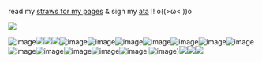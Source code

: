 
 read my [straws for my pages](https://chuckysbride.straw.page/) & sign my [ata](https://lenzshire.atabook.org/?page=1) !! o((>ω< ))o

![](https://files.catbox.moe/auz5cx.webp)

![image](https://github.com/user-attachments/assets/d69b2c01-be68-492d-87cb-e502e126447d)![](https://64.media.tumblr.com/e852bbe5bc015d05662be8ca3cae652f/c167d9cc7e634732-9c/s250x400/9b931074eab75f3c1784a14e0ee677ddade9dad9.gifv)![](https://64.media.tumblr.com/44dd0292038ebd65bc72a8c5369b44b4/a064b1dab9694448-58/s250x400/5f64bf27602a2e192869f5e64bc6658739d4d65c.gifv)![](https://64.media.tumblr.com/231796cb0902abbc37f0dccc0e2e8c0f/0a314c1722fc4072-6e/s100x200/3c54da33774d9a86064bbcb28a8be2109371136c.gifv)![image](https://github.com/user-attachments/assets/cad78259-e1cb-4fad-a532-7f78f6785b72)![image](https://github.com/user-attachments/assets/15325868-d1bd-4ac1-8030-7357c45893b7)![image](https://github.com/user-attachments/assets/bbacacf1-184a-465e-a1d7-83d12d9eff8a)![image](https://github.com/user-attachments/assets/40ce73b1-fccc-45f0-ae3e-3553e582be9c)![image](https://github.com/user-attachments/assets/6427a6f2-601c-409e-8044-e5dd1fe9edbe)![image](https://github.com/user-attachments/assets/25220654-70fd-4776-a793-ae8e024d24c0)![image](https://github.com/user-attachments/assets/db252b94-2a70-44dd-9e7e-3fdd171f2b12)![image](https://github.com/user-attachments/assets/3ca81493-d649-40be-9f21-f4131cd610c8)![image](https://github.com/user-attachments/assets/79773bd1-bd3b-4284-8dab-cd95aed80ad6)![image](https://github.com/user-attachments/assets/46c8a5af-95f7-4d85-962c-27807b526a99)![image](https://github.com/user-attachments/assets/783c39cb-3f46-4842-a11d-10bc9e044dc7)![image](https://github.com/user-attachments/assets/4a08acbd-6d34-4380-9061-b7839a1eb75f)
![image](https://github.com/user-attachments/assets/3f96a35c-dac4-4db0-806b-ecda96be5ab2))![](https://64.media.tumblr.com/3b27c3b3d5957330e5618e473e0fa6d1/21317507f7352712-36/s100x200/be6c030f9529a20eaa7f67f9976b62f0b4c14d5e.gif)![](https://blinkies.cafe/b/blinkiesCafe-Qz.gif)![](https://blinkies.cafe/b/blinkiesCafe-iC.gif)










